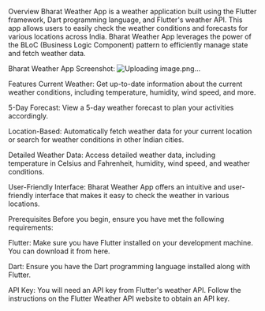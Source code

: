 Overview
Bharat Weather App is a weather application built using the Flutter framework, Dart programming language, and Flutter's weather API. This app allows users to easily check the weather conditions and forecasts for various locations across India. Bharat Weather App leverages the power of the BLoC (Business Logic Component) pattern to efficiently manage state and fetch weather data.

Bharat Weather App Screenshot:
![Uploading image.png…]()


Features
Current Weather: Get up-to-date information about the current weather conditions, including temperature, humidity, wind speed, and more.

5-Day Forecast: View a 5-day weather forecast to plan your activities accordingly.

Location-Based: Automatically fetch weather data for your current location or search for weather conditions in other Indian cities.

Detailed Weather Data: Access detailed weather data, including temperature in Celsius and Fahrenheit, humidity, wind speed, and weather conditions.

User-Friendly Interface: Bharat Weather App offers an intuitive and user-friendly interface that makes it easy to check the weather in various locations.

Prerequisites
Before you begin, ensure you have met the following requirements:

Flutter: Make sure you have Flutter installed on your development machine. You can download it from here.

Dart: Ensure you have the Dart programming language installed along with Flutter.

API Key: You will need an API key from Flutter's weather API. Follow the instructions on the Flutter Weather API website to obtain an API key.
